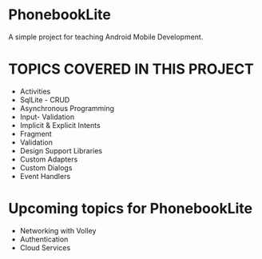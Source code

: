 # PhonebookLite
A simple project for teaching Android Mobile Development.

# TOPICS COVERED IN THIS PROJECT
* Activities
* SqlLite - CRUD
* Asynchronous Programming
* Input- Validation
* Implicit & Explicit Intents
* Fragment
* Validation
* Design Support Libraries
* Custom Adapters
* Custom Dialogs
* Event Handlers


# Upcoming topics for PhonebookLite
* Networking with Volley
* Authentication
* Cloud Services

